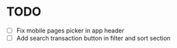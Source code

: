 # TODO

- [ ] Fix mobile pages picker in app header
- [ ] Add search transaction button in filter and sort section
